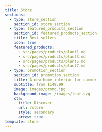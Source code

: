 ```yaml
---
title: Store
sections:
  - type: store_section
    section_id: store_section
  - type: featured_products_section
    section_id: featured_products_section
    title: Best sellers
    icon: true
    featured_products:
      - src/pages/products/plant1.md
      - src/pages/products/plant3.md
      - src/pages/products/plant5.md
      - src/pages/products/plant7.md
  - type: promotion_section
    section_id: promotion_section
    title: A new home interior for summer
    subtitle: from $149.99
    image: images/promo.jpg
    background_image: /images/leaf.svg
    cta:
      title: Discover
      url: /store
      style: secondary
      arrow: true
template: store
---
```

